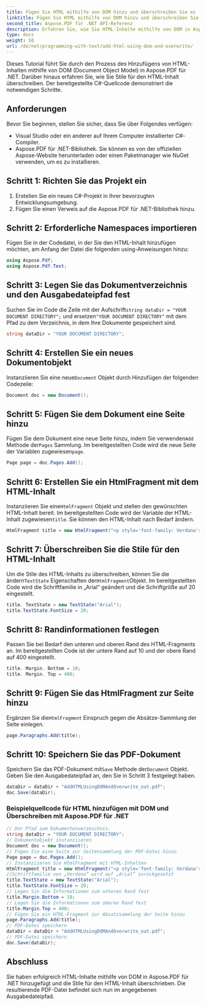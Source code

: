 ```yaml
---
title: Fügen Sie HTML mithilfe von DOM hinzu und überschreiben Sie es
linktitle: Fügen Sie HTML mithilfe von DOM hinzu und überschreiben Sie es
second_title: Aspose.PDF für .NET API-Referenz
description: Erfahren Sie, wie Sie HTML-Inhalte mithilfe von DOM in Aspose.PDF für .NET hinzufügen.
type: docs
weight: 50
url: /de/net/programming-with-text/add-html-using-dom-and-overwrite/
---
```


Dieses Tutorial führt Sie durch den Prozess des Hinzufügens von HTML-Inhalten mithilfe von DOM (Document Object Model) in Aspose.PDF für .NET. Darüber hinaus erfahren Sie, wie Sie Stile für den HTML-Inhalt überschreiben. Der bereitgestellte C#-Quellcode demonstriert die notwendigen Schritte.

## Anforderungen
Bevor Sie beginnen, stellen Sie sicher, dass Sie über Folgendes verfügen:

- Visual Studio oder ein anderer auf Ihrem Computer installierter C#-Compiler.
- Aspose.PDF für .NET-Bibliothek. Sie können es von der offiziellen Aspose-Website herunterladen oder einen Paketmanager wie NuGet verwenden, um es zu installieren.

## Schritt 1: Richten Sie das Projekt ein
1. Erstellen Sie ein neues C#-Projekt in Ihrer bevorzugten Entwicklungsumgebung.
2. Fügen Sie einen Verweis auf die Aspose.PDF für .NET-Bibliothek hinzu.

## Schritt 2: Erforderliche Namespaces importieren
Fügen Sie in der Codedatei, in der Sie den HTML-Inhalt hinzufügen möchten, am Anfang der Datei die folgenden using-Anweisungen hinzu:

```csharp
using Aspose.Pdf;
using Aspose.Pdf.Text;
```

## Schritt 3: Legen Sie das Dokumentverzeichnis und den Ausgabedateipfad fest
 Suchen Sie im Code die Zeile mit der Aufschrift`string dataDir = "YOUR DOCUMENT DIRECTORY";` und ersetzen`"YOUR DOCUMENT DIRECTORY"` mit dem Pfad zu dem Verzeichnis, in dem Ihre Dokumente gespeichert sind.

```csharp
string dataDir = "YOUR DOCUMENT DIRECTORY";
```

## Schritt 4: Erstellen Sie ein neues Dokumentobjekt
 Instanziieren Sie eine neue`Document` Objekt durch Hinzufügen der folgenden Codezeile:

```csharp
Document doc = new Document();
```

## Schritt 5: Fügen Sie dem Dokument eine Seite hinzu
 Fügen Sie dem Dokument eine neue Seite hinzu, indem Sie verwenden`Add` Methode der`Pages` Sammlung. Im bereitgestellten Code wird die neue Seite der Variablen zugewiesen`page`.

```csharp
Page page = doc.Pages.Add();
```

## Schritt 6: Erstellen Sie ein HtmlFragment mit dem HTML-Inhalt
 Instanziieren Sie eine`HtmlFragment` Objekt und stellen den gewünschten HTML-Inhalt bereit. Im bereitgestellten Code wird der Variable der HTML-Inhalt zugewiesen`title`. Sie können den HTML-Inhalt nach Bedarf ändern.

```csharp
HtmlFragment title = new HtmlFragment("<p style='font-family: Verdana'><b><i>Table contains text</i></b></p>");
```

## Schritt 7: Überschreiben Sie die Stile für den HTML-Inhalt
 Um die Stile des HTML-Inhalts zu überschreiben, können Sie die ändern`TextState` Eigenschaften der`HtmlFragment`Objekt. Im bereitgestellten Code wird die Schriftfamilie in „Arial“ geändert und die Schriftgröße auf 20 eingestellt.

```csharp
title. TextState = new TextState("Arial");
title.TextState.FontSize = 20;
```

## Schritt 8: Randinformationen festlegen
Passen Sie bei Bedarf den unteren und oberen Rand des HTML-Fragments an. Im bereitgestellten Code ist der untere Rand auf 10 und der obere Rand auf 400 eingestellt.

```csharp
title. Margin. Bottom = 10;
title. Margin. Top = 400;
```

## Schritt 9: Fügen Sie das HtmlFragment zur Seite hinzu
 Ergänzen Sie die`HtmlFragment` Einspruch gegen die Absätze-Sammlung der Seite einlegen.

```csharp
page.Paragraphs.Add(title);
```

## Schritt 10: Speichern Sie das PDF-Dokument
 Speichern Sie das PDF-Dokument mit`Save` Methode der`Document` Objekt. Geben Sie den Ausgabedateipfad an, den Sie in Schritt 3 festgelegt haben.

```csharp
dataDir = dataDir + "AddHTMLUsingDOMAndOverwrite_out.pdf";
doc.Save(dataDir);
```

### Beispielquellcode für HTML hinzufügen mit DOM und Überschreiben mit Aspose.PDF für .NET 
```csharp
// Der Pfad zum Dokumentenverzeichnis.
string dataDir = "YOUR DOCUMENT DIRECTORY";
// Dokumentobjekt instanziieren
Document doc = new Document();
// Fügen Sie eine Seite zur Seitensammlung der PDF-Datei hinzu
Page page = doc.Pages.Add();
// Instanziieren Sie HtmlFragment mit HTML-Inhalten
HtmlFragment title = new HtmlFragment("<p style='font-family: Verdana'><b><i>Table contains text</i></b></p>");
//Schriftfamilie von „Verdana“ wird auf „Arial“ zurückgesetzt
title.TextState = new TextState("Arial");
title.TextState.FontSize = 20;
// Legen Sie die Informationen zum unteren Rand fest
title.Margin.Bottom = 10;
// Legen Sie die Informationen zum oberen Rand fest
title.Margin.Top = 400;
// Fügen Sie ein HTML-Fragment zur Absatzsammlung der Seite hinzu
page.Paragraphs.Add(title);
// PDF-Datei speichern
dataDir = dataDir + "AddHTMLUsingDOMAndOverwrite_out.pdf";
// PDF-Datei speichern
doc.Save(dataDir);
```

## Abschluss
Sie haben erfolgreich HTML-Inhalte mithilfe von DOM in Aspose.PDF für .NET hinzugefügt und die Stile für den HTML-Inhalt überschrieben. Die resultierende PDF-Datei befindet sich nun im angegebenen Ausgabedateipfad.